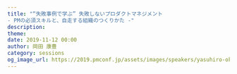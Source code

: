 ```yaml
---
title: "“失敗事例で学ぶ” 失敗しないプロダクトマネジメント
- PMの必須スキルと、自走する組織のつくりかた -"
description: 
theme: 
date: 2019-11-12 00:00
author: 岡田 康豊
category: sessions
og_image_url: https://2019.pmconf.jp/assets/images/speakers/yasuhiro-okada.jpg
---
```


